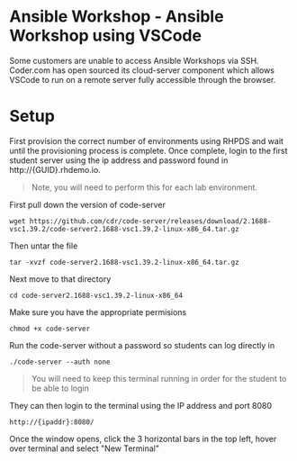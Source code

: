 # Ansible Workshop - Ansible Workshop using VSCode

Some customers are unable to access Ansible Workshops via SSH. Coder.com has open sourced its cloud-server component which allows VSCode to run on a remote server fully accessible through the browser. 

# Setup
First provision the correct number of environments using RHPDS and wait until the provisioning process is complete. Once complete, login to the first student server using the ip address and password found in http://{GUID}.rhdemo.io. 

> Note, you will need to perform this for each lab environment.

First pull down the version of code-server
```
wget https://github.com/cdr/code-server/releases/download/2.1688-vsc1.39.2/code-server2.1688-vsc1.39.2-linux-x86_64.tar.gz
```
Then untar the file
```
tar -xvzf code-server2.1688-vsc1.39.2-linux-x86_64.tar.gz 
```
Next move to that directory
```
cd code-server2.1688-vsc1.39.2-linux-x86_64
```
Make sure you have the appropriate permisions
```
chmod +x code-server
```
Run the code-server without a password so students can log directly in
```
./code-server --auth none
```
> You will need to keep this terminal running in order for the student to be able to login

They can then login to the terminal using the IP address and port 8080
```
http://{ipaddr}:8080/
```
Once the window opens, click the 3 horizontal bars in the top left, hover over terminal and select "New Terminal"
